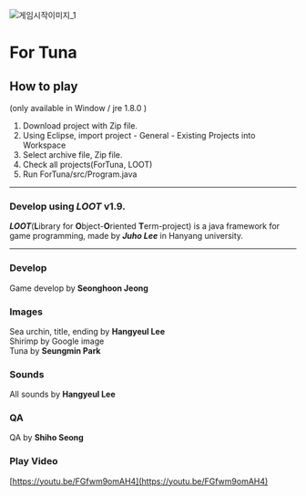 ![게임시작이미지_1](https://user-images.githubusercontent.com/25628769/115319632-32e8b580-a1bb-11eb-8cd3-e602d052e5e0.png)
# For Tuna

## How to play
(only available in Window / jre 1.8.0 )
1. Download project with Zip file.
2. Using Eclipse, import project - General - Existing Projects into Workspace  
3. Select archive file, Zip file.  
4. Check all projects(ForTuna, LOOT)  
5. Run ForTuna/src/Program.java   
---  

### Develop using _LOOT_ v1.9.

**_LOOT_**(**L**ibrary for **O**bject-**O**riented **T**erm-project) is a java framework for game programming, made by **_Juho Lee_** in Hanyang university.

---

### Develop
Game develop by **Seonghoon Jeong**  

### Images  
Sea urchin, title, ending by **Hangyeul Lee**  
Shirimp by Google image  
Tuna by **Seungmin Park**  

### Sounds    
All sounds by **Hangyeul Lee**

### QA  
QA by **Shiho Seong**  

### Play Video  
[https://youtu.be/FGfwm9omAH4](https://youtu.be/FGfwm9omAH4)
